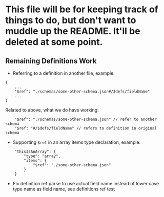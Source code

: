 # This file will be for keeping track of things to do, but don't want to muddle up the README. It'll be deleted at some point.

## Remaining Definitions Work

- Referring to a definition in another file, example:
```
{
    ...
    "$ref": "./schemas/some-other-schema.json#/$defs/fieldName"
    ...
}
```

Related to above, what we do have working:
```
    "$ref": "./schemas/some-other-schema.json" // refer to another schema
    "$ref: "#/$defs/fieldName" // refers to definition in original schema
```

- Supporting `$ref` in an array items type declaration, example:
```
    "thisIsAnArray": {
        "type": "array",
        "items": {
            "$ref": "./some-other-schema.json"
        }
    }
```


- Fix definition ref parse to use actual field name instead of lower case type name as field name, see definitions ref test 
